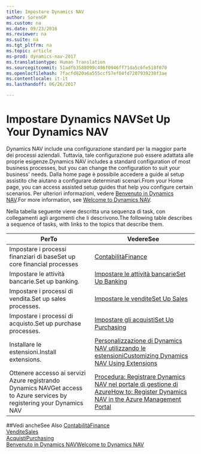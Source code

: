 ```yaml
---
title: Impostare Dynamics NAV
author: SorenGP
ms.custom: na
ms.date: 09/23/2016
ms.reviewer: na
ms.suite: na
ms.tgt_pltfrm: na
ms.topic: article
ms-prod: dynamics-nav-2017
ms.translationtype: Human Translation
ms.sourcegitcommit: 51adfb3588099c496f0946ff71da5c6fe518f070
ms.openlocfilehash: 7facfd820a6a555ccf57ef04fd7207939238f3ae
ms.contentlocale: it-it
ms.lasthandoff: 06/26/2017

---
```


# <a name="set-up-your-dynamics-nav"></a><span data-ttu-id="36cbb-102">Impostare Dynamics NAV</span><span class="sxs-lookup"><span data-stu-id="36cbb-102">Set Up Your Dynamics NAV</span></span>
<span data-ttu-id="36cbb-103">Dynamics NAV include una configurazione standard per la maggior parte dei processi aziendali. Tuttavia, tale configurazione può essere adattata alle proprie esigenze.</span><span class="sxs-lookup"><span data-stu-id="36cbb-103">Dynamics NAV includes a standard configuration of most business processes, but you can change the configuration to suit your business' needs.</span></span>
<span data-ttu-id="36cbb-104">Dalla home page è possibile accedere a guide al setup assistito che aiutano a configurare determinati scenari.</span><span class="sxs-lookup"><span data-stu-id="36cbb-104">From your Home page, you can access assisted setup guides that help you configure certain scenarios.</span></span> <span data-ttu-id="36cbb-105">Per ulteriori informazioni, vedere [Benvenuto in Dynamics NAV](across-get-started.md).</span><span class="sxs-lookup"><span data-stu-id="36cbb-105">For more information, see [Welcome to Dynamics NAV](across-get-started.md).</span></span>  

<span data-ttu-id="36cbb-106">Nella tabella seguente viene descritta una sequenza di task, con collegamenti agli argomenti che li descrivono.</span><span class="sxs-lookup"><span data-stu-id="36cbb-106">The following table describes a sequence of tasks, with links to the topics that describe them.</span></span>

| <span data-ttu-id="36cbb-107">Per</span><span class="sxs-lookup"><span data-stu-id="36cbb-107">To</span></span>                                                                  | <span data-ttu-id="36cbb-108">Vedere</span><span class="sxs-lookup"><span data-stu-id="36cbb-108">See</span></span>                      |
|---------------------------------------------------------------------|--------------------------|
|<span data-ttu-id="36cbb-109">Impostare i processi finanziari di base</span><span class="sxs-lookup"><span data-stu-id="36cbb-109">Set up core financial processes</span></span>|[<span data-ttu-id="36cbb-110">Contabilità</span><span class="sxs-lookup"><span data-stu-id="36cbb-110">Finance</span></span>](finance-setup-setup-finance-setup.md)|
|<span data-ttu-id="36cbb-111">Impostare le attività bancarie.</span><span class="sxs-lookup"><span data-stu-id="36cbb-111">Set up banking.</span></span>|[<span data-ttu-id="36cbb-112">Impostare le attività bancarie</span><span class="sxs-lookup"><span data-stu-id="36cbb-112">Set Up Banking</span></span>](bank-setup-banking.md)|
|<span data-ttu-id="36cbb-113">Impostare i processi di vendita.</span><span class="sxs-lookup"><span data-stu-id="36cbb-113">Set up sales processes.</span></span>|[<span data-ttu-id="36cbb-114">Impostare le vendite</span><span class="sxs-lookup"><span data-stu-id="36cbb-114">Set Up Sales</span></span>](sales-setup-sales.md)|
|<span data-ttu-id="36cbb-115">Impostare i processi di acquisto.</span><span class="sxs-lookup"><span data-stu-id="36cbb-115">Set up purchase processes.</span></span>|[<span data-ttu-id="36cbb-116">Impostare gli acquisti</span><span class="sxs-lookup"><span data-stu-id="36cbb-116">Set Up Purchasing</span></span>](purchasing-setup-purchasing.md)|
|<span data-ttu-id="36cbb-117">Installare le estensioni.</span><span class="sxs-lookup"><span data-stu-id="36cbb-117">Install extensions.</span></span>|[<span data-ttu-id="36cbb-118">Personalizzazione di Dynamics NAV utilizzando le estensioni</span><span class="sxs-lookup"><span data-stu-id="36cbb-118">Customizing Dynamics NAV Using Extensions</span></span>](ui-extensions.md)|
|<span data-ttu-id="36cbb-119">Ottenere accesso ai servizi Azure registrando Dynamics NAV</span><span class="sxs-lookup"><span data-stu-id="36cbb-119">Get access to Azure services by registering your Dynamics NAV</span></span>|[<span data-ttu-id="36cbb-120">Procedura: Registrare Dynamics NAV nel portale di gestione di Azure</span><span class="sxs-lookup"><span data-stu-id="36cbb-120">How to: Register Dynamics NAV in the Azure Management Portal</span></span>](ui-how-register-dynamics-nav-azure.md)|

##<a name="see-also"></a><span data-ttu-id="36cbb-121">Vedi anche</span><span class="sxs-lookup"><span data-stu-id="36cbb-121">See Also</span></span>
[<span data-ttu-id="36cbb-122">Contabilità</span><span class="sxs-lookup"><span data-stu-id="36cbb-122">Finance</span></span>](finance-setup.md)  
[<span data-ttu-id="36cbb-123">Vendite</span><span class="sxs-lookup"><span data-stu-id="36cbb-123">Sales</span></span>](sales-manage-sales.md)  
[<span data-ttu-id="36cbb-124">Acquisti</span><span class="sxs-lookup"><span data-stu-id="36cbb-124">Purchasing</span></span>](purchasing-manage-purchasing.md)  
[<span data-ttu-id="36cbb-125">Benvenuto in Dynamics NAV</span><span class="sxs-lookup"><span data-stu-id="36cbb-125">Welcome to Dynamics NAV</span></span>](across-get-started.md)  

